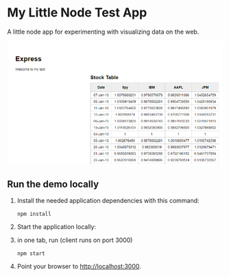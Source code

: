 # My Little Node Test App

A little node app for experimenting with visualizing data on the web.

![Demo](readme_images/index.PNG)

## Run the demo locally

1. Install the needed application dependencies with this command:

   ```none
   npm install
   ```

1. Start the application locally:


  1. in one tab, run (client runs on port 3000)
     ```none
     npm start
     ```


1. Point your browser to [http://localhost:3000](http://localhost:3000).
